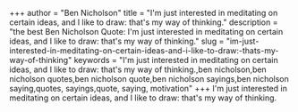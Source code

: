 +++
author = "Ben Nicholson"
title = "I'm just interested in meditating on certain ideas, and I like to draw: that's my way of thinking."
description = "the best Ben Nicholson Quote: I'm just interested in meditating on certain ideas, and I like to draw: that's my way of thinking."
slug = "im-just-interested-in-meditating-on-certain-ideas-and-i-like-to-draw:-thats-my-way-of-thinking"
keywords = "I'm just interested in meditating on certain ideas, and I like to draw: that's my way of thinking.,ben nicholson,ben nicholson quotes,ben nicholson quote,ben nicholson sayings,ben nicholson saying,quotes, sayings,quote, saying, motivation"
+++
I'm just interested in meditating on certain ideas, and I like to draw: that's my way of thinking.
